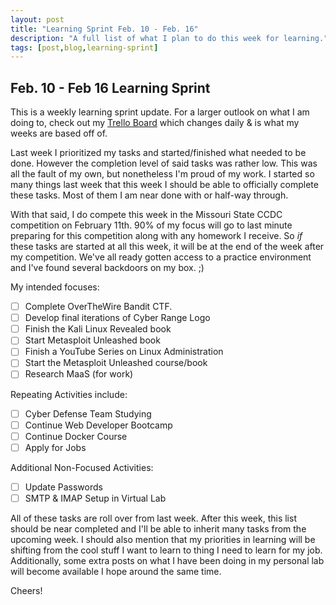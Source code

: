 ```yaml
---
layout: post
title: "Learning Sprint Feb. 10 - Feb. 16"
description: "A full list of what I plan to do this week for learning."
tags: [post,blog,learning-sprint]
---
```


## Feb. 10 - Feb 16 Learning Sprint

This is a weekly learning sprint update. For a larger outlook on what I am doing to, check out my [Trello Board](https://trello.com/b/6oD5SGbb/personal-board) which changes daily & is what my weeks are based off of. 

Last week I prioritized my tasks and started/finished what needed to be done. However the completion level of said tasks was rather low. This was all the fault of my own, but nonetheless I'm proud of my work. I started so many things last week that this week I should be able to officially complete these tasks. Most of them I am near done with or half-way through. 

With that said, I do compete this week in the Missouri State CCDC competition on February 11th. 90% of my focus will go to last minute preparing for this competition along with any homework I receive. So _if_ these tasks are started at all this week, it will be at the end of the week after my competition. We've all ready gotten access to a practice environment and I've found several backdoors on my box. ;)

My intended focuses:
- [ ]  Complete OverTheWire Bandit CTF.
- [ ]  Develop final iterations of Cyber Range Logo
- [ ]  Finish the Kali Linux Revealed book
- [ ]  Start Metasploit Unleashed book
- [ ]  Finish a YouTube Series on Linux Administration
- [ ]  Start the Metasploit Unleashed course/book
- [ ]  Research MaaS (for work)

Repeating Activities include:

- [ ]  Cyber Defense Team Studying
- [ ]  Continue Web Developer Bootcamp
- [ ]  Continue Docker Course
- [ ]  Apply for Jobs

Additional Non-Focused Activities:

- [ ]  Update Passwords
- [ ]  SMTP & IMAP Setup in Virtual Lab

All of these tasks are roll over from last week. After this week, this list should be near completed and I'll be able to inherit many tasks from the upcoming week. I should also mention that my priorities in learning will be shifting from the cool stuff I want to learn to thing I need to learn for my job. Additionally, some extra posts on what I have been doing in my personal lab will become available I hope around the same time. 

Cheers!